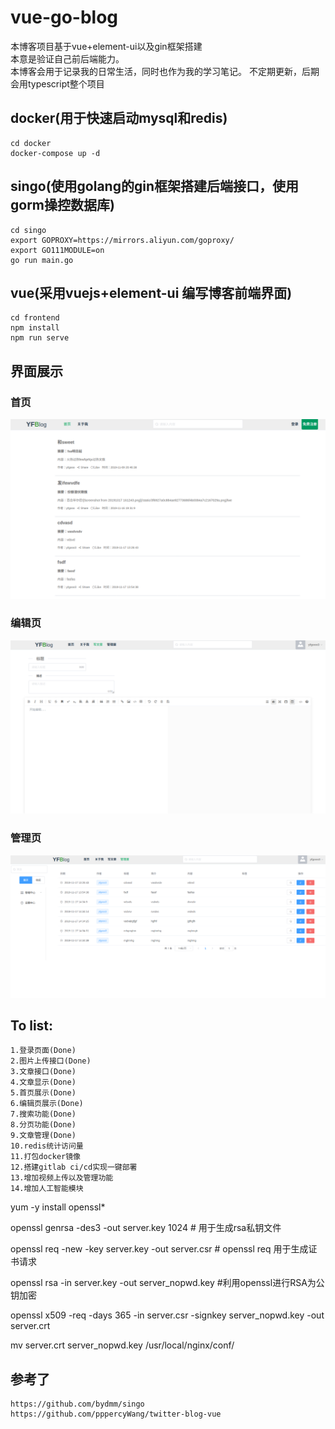 # vue-go-blog
本博客项目基于vue+element-ui以及gin框架搭建<br>
本意是验证自己前后端能力。<br>
本博客会用于记录我的日常生活，同时也作为我的学习笔记。
不定期更新，后期会用typescript整个项目

## docker(用于快速启动mysql和redis)
    cd docker 
    docker-compose up -d
    
## singo(使用golang的gin框架搭建后端接口，使用gorm操控数据库)
    cd singo
    export GOPROXY=https://mirrors.aliyun.com/goproxy/
    export GO111MODULE=on
    go run main.go

## vue(采用vuejs+element-ui 编写博客前端界面)
    cd frontend
    npm install
    npm run serve
## 界面展示
### 首页
![Alt text](./images/home.png)

### 编辑页
![Alt text](./images/editor.png)

### 管理页
![Alt text](./images/manage.png)

## To list:
    1.登录页面(Done)
    2.图片上传接口(Done)
    3.文章接口(Done)
    4.文章显示(Done)
    5.首页展示(Done)
    6.编辑页展示(Done)
    7.搜索功能(Done)
    8.分页功能(Done)
    9.文章管理(Done)
    10.redis统计访问量
    11.打包docker镜像
    12.搭建gitlab ci/cd实现一键部署
    13.增加视频上传以及管理功能
    14.增加人工智能模块

yum -y install openssl*

openssl genrsa -des3 -out server.key 1024            # 用于生成rsa私钥文件

openssl req -new -key server.key -out server.csr     # openssl req 用于生成证书请求

openssl rsa -in server.key -out server_nopwd.key     #利用openssl进行RSA为公钥加密

openssl x509 -req -days 365 -in server.csr -signkey server_nopwd.key -out server.crt

mv server.crt server_nopwd.key /usr/local/nginx/conf/

## 参考了
    https://github.com/bydmm/singo
    https://github.com/pppercyWang/twitter-blog-vue

